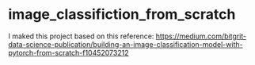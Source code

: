 # image_classifiction_from_scratch

I maked this project based on this reference:
https://medium.com/bitgrit-data-science-publication/building-an-image-classification-model-with-pytorch-from-scratch-f10452073212
